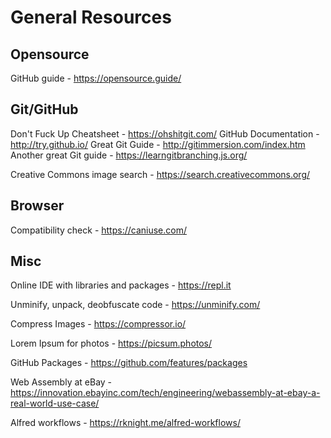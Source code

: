# General Resources

## Opensource

GitHub guide - https://opensource.guide/ 

## Git/GitHub

Don't Fuck Up Cheatsheet - https://ohshitgit.com/
GitHub Documentation - http://try.github.io/
Great Git Guide - http://gitimmersion.com/index.htm
Another great Git guide - https://learngitbranching.js.org/

Creative Commons image search - https://search.creativecommons.org/

## Browser

Compatibility check - https://caniuse.com/

## Misc 

Online IDE with libraries and packages - https://repl.it

Unminify, unpack, deobfuscate code - https://unminify.com/

Compress Images - https://compressor.io/

Lorem Ipsum for photos - https://picsum.photos/

GitHub Packages - https://github.com/features/packages

Web Assembly at eBay - https://innovation.ebayinc.com/tech/engineering/webassembly-at-ebay-a-real-world-use-case/

Alfred workflows - https://rknight.me/alfred-workflows/
